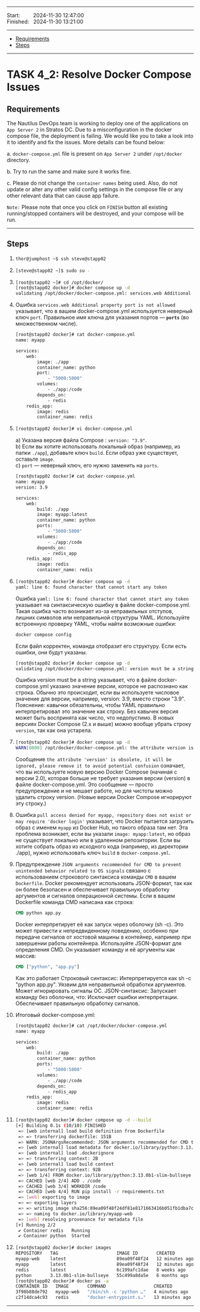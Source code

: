 
------------------------------

Start: &nbsp;&nbsp;&nbsp;&nbsp;&nbsp;&nbsp;&nbsp;&nbsp;2024-11-30 12:47:00  
Finished: &nbsp;&nbsp;2024-11-30 13:21:00

------------------------------

- [Requirements](#requirements)
- [Steps](#steps)

------------------------------

# TASK 4_2: Resolve Docker Compose Issues

## Requirements

The Nautilus DevOps team is working to deploy one of the applications on `App Server 2` in Stratos DC.
Due to a misconfiguration in the docker compose file, the deployment is failing.
We would like you to take a look into it to identify and fix the issues.
More details can be found below:

a. `docker-compose.yml` file is present on `App Server 2` under `/opt/docker` directory.

b. Try to run the same and make sure it works fine.

c. Please do not change the `container names` being used. Also, do not update or alter any other valid config settings in the compose file or any other relevant data that can cause app failure.

`Note:` Please note that once you click on `FINISH` button all existing running/stopped containers will be destroyed, and your compose will be run.

------------------------------

## Steps

1. ```bash
   thor@jumphost ~$ ssh steve@stapp02
   ```
2. ```bash
   [steve@stapp02 ~]$ sudo su -
   ```
3. ```bash
   [root@stapp02 ~]# cd /opt/docker/
   [root@stapp02 docker]# docker compose up -d
   validating /opt/docker/docker-compose.yml: services.web Additional property port is not allowed
   ```
4. Ошибка `services.web Additional property port is not allowed` указывает, что в вашем docker-compose.yml используется неверный ключ `port`.
   Правильное имя ключа для указания портов — **`ports`** (во множественном числе).
   ```bash
   [root@stapp02 docker]# cat docker-compose.yml 
   name: myapp

   services:
       web:
           image: ./app
           container_name: python
           port:
               - "5000:5000"
           volumes:
               - ./app:/code
           depends_on:
               - redis
       redis_app:
           image: redis
           container_name: redis
   ```
5. ```bash
   [root@stapp02 docker]# vi docker-compose.yml
   ```
   
   a) Указана версия файла Compose : `version: "3.9"`.  
   b) Если вы хотите использовать локальный образ (например, из папки `./app`), добавьте ключ `build`. Если образ уже существует, оставьте `image`.  
   c) `port` — неверный ключ, его нужно заменить на `ports`.  

   ```bash
   [root@stapp02 docker]# cat docker-compose.yml 
   name: myapp
   version: 3.9
   
   services:
       web:
           build: ./app
           image: myapp:latest
           container_name: python
           ports:
               - "5000:5000"
           volumes:
               - ./app:/code
           depends_on:
               - redis_app
       redis_app:
           image: redis
           container_name: redis
   ```
6. ```bash
   [root@stapp02 docker]# docker compose up -d
   yaml: line 6: found character that cannot start any token
   ```
   
   Ошибка `yaml: line 6: found character that cannot start any token` указывает на синтаксическую ошибку в файле docker-compose.yml.
   Такая ошибка часто возникает из-за неправильных отступов, лишних символов или неправильной структуры YAML.
   Используйте встроенную проверку YAML, чтобы найти возможные ошибки:
   ```bash
   docker compose config
   ```
   Если файл корректен, команда отобразит его структуру. Если есть ошибки, они будут указаны.
   
   ```bash
   [root@stapp02 docker]# docker compose up -d
   validating /opt/docker/docker-compose.yml: version must be a string
   ```
   Ошибка version must be a string указывает, что в файле docker-compose.yml указано значение версии, которое не распознано как строка.
   Обычно это происходит, если вы используете числовое значение для версии, например, version: 3.9, вместо строки "3.9".
   Пояснение: кавычки обязательны, чтобы YAML правильно интерпретировал это значение как строку. Без кавычек версия может быть воспринята как число, что недопустимо.
   В новых версиях Docker Compose (2.x и выше) можно вообще убрать строку `version`, так как она устарела.
   
7. ```bash
   [root@stapp02 docker]# docker compose up -d
   WARN[0000] /opt/docker/docker-compose.yml: the attribute version is obsolete, it will be ignored, please remove it to avoid potential confusion 
   ```
   Сообщение `the attribute 'version' is obsolete, it will be ignored, please remove it to avoid potential confusion` означает,
   что вы используете новую версию Docker Compose (начиная с версии 2.0), которая больше не требует указания версии (version) в файле docker-compose.yml.
   Это сообщение — просто предупреждение и не мешает работе, но для чистоты можно удалить строку version. (Новые версии Docker Compose игнорируют эту строку.)

8. Ошибка `pull access denied for myapp, repository does not exist or may require 'docker login'` указывает,
    что Docker пытается загрузить образ с именем `myapp` из Docker Hub, но такого образа там нет.
    Эта проблема возникает, если вы указали `image: myapp:latest`, но образ не существует локально или в удаленном репозитории.
    Если вы хотите собрать образ из исходного кода (например, из директории ./app), нужно использовать ключ `build` в `docker-compose.yml`.
9. Предупреждение `JSON arguments recommended for CMD to prevent unintended behavior related to OS signals` связано с использованием строкового синтаксиса команды `CMD` в вашем `Dockerfile`.
    Docker рекомендует использовать JSON-формат, так как он более безопасен и обеспечивает правильную обработку аргументов и сигналов операционной системы.
    Если в вашем Dockerfile команда CMD написана как строка:  
    ```dockerfile
    CMD python app.py
    ```
    Docker интерпретирует её как запуск через оболочку (sh -c).
    Это может привести к непредвиденному поведению, особенно при передаче сигналов от хостовой машины в контейнер,
    например при завершении работы контейнера.
    Используйте JSON-формат для определения CMD.
    Он указывает команду и её аргументы как массив:  
    ```dockerfile
    CMD ["python", "app.py"]
    ```
    Как это работает
    Строковый синтаксис: Интерпретируется как sh -c "python app.py".
    Уязвим для неправильной обработки аргументов.
    Может игнорировать сигналы ОС.
    JSON-синтаксис: Запускает команду без оболочки, что:
    Исключает ошибки интерпретации.
    Обеспечивает правильную обработку сигналов.

10. Итоговый docker-compose.yml:  
    ```bash
    [root@stapp02 docker]# cat /opt/docker/docker-compose.yml 
    name: myapp
    
    services:
        web:
            build: ./app
            container_name: python
            ports:
                - "5000:5000"
            volumes:
                - ./app:/code
            depends_on:
                - redis_app
        redis_app:
            image: redis
            container_name: redis
    ```
11. ```bash
    [root@stapp02 docker]# docker compose up -d --build
    [+] Building 0.1s (10/10) FINISHED                                                                          docker:default
     => [web internal] load build definition from Dockerfile                                                              0.0s
     => => transferring dockerfile: 151B                                                                                  0.0s
     => WARN: JSONArgsRecommended: JSON arguments recommended for CMD to prevent unintended behavior related to OS signa  0.0s
     => [web internal] load metadata for docker.io/library/python:3.13.0b1-slim-bullseye                                  0.0s
     => [web internal] load .dockerignore                                                                                 0.0s
     => => transferring context: 2B                                                                                       0.0s
     => [web internal] load build context                                                                                 0.0s
     => => transferring context: 92B                                                                                      0.0s
     => [web 1/4] FROM docker.io/library/python:3.13.0b1-slim-bullseye                                                    0.0s
     => CACHED [web 2/4] ADD . /code                                                                                      0.0s
     => CACHED [web 3/4] WORKDIR /code                                                                                    0.0s
     => CACHED [web 4/4] RUN pip install -r requirements.txt                                                              0.0s
     => [web] exporting to image                                                                                          0.0s
     => => exporting layers                                                                                               0.0s
     => => writing image sha256:89ea09f48f24df81e8171663416b051fb1dba7c99f34be65b4782e7f45a1ef6a                          0.0s
     => => naming to docker.io/library/myapp-web                                                                          0.0s
     => [web] resolving provenance for metadata file                                                                      0.0s
    [+] Running 2/2
     ✔ Container redis   Running                                                                                          0.0s 
     ✔ Container python  Started
    ```
12. ```bash
    [root@stapp02 docker]# docker images
    REPOSITORY   TAG                      IMAGE ID       CREATED          SIZE
    myapp-web    latest                   89ea09f48f24   12 minutes ago   144MB
    myapp        latest                   89ea09f48f24   12 minutes ago   144MB
    redis        latest                   6c199afc1dae   8 weeks ago      117MB
    python       3.13.0b1-slim-bullseye   55c499a8da5e   6 months ago     126MB
    [root@stapp02 docker]# docker ps -a
    CONTAINER ID   IMAGE       COMMAND                  CREATED          STATUS          PORTS                    NAMES
    3f98b88de792   myapp-web   "/bin/sh -c 'python …"   4 minutes ago    Up 3 minutes    0.0.0.0:5000->5000/tcp   python
    c2f14dca4c93   redis       "docker-entrypoint.s…"   13 minutes ago   Up 12 minutes   6379/tcp                 redis
    ```
------------------------------



